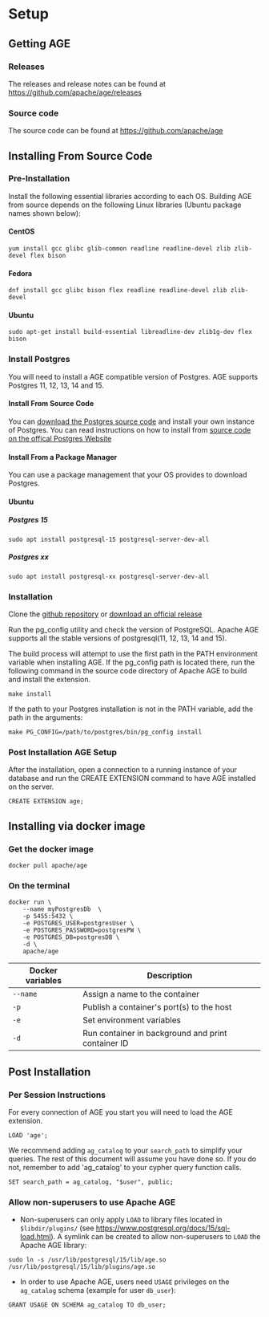 # Setup

## Getting AGE

### Releases

The releases and release notes can be found at <https://github.com/apache/age/releases>

### Source code

The source code can be found at <https://github.com/apache/age>

## Installing From Source Code

### Pre-Installation

Install the following essential libraries according to each OS.
Building AGE from source depends on the following Linux libraries (Ubuntu package names shown below):

#### CentOS

```console
yum install gcc glibc glib-common readline readline-devel zlib zlib-devel flex bison
```

#### Fedora

```console
dnf install gcc glibc bison flex readline readline-devel zlib zlib-devel
```

#### Ubuntu

```console
sudo apt-get install build-essential libreadline-dev zlib1g-dev flex bison
```

### Install Postgres

You will need to install a AGE compatible version of Postgres. AGE supports Postgres 11, 12, 13, 14 and 15.

#### Install From Source Code

You can <a href='https://www.postgresql.org/download/'>download the Postgres source code</a> and install your own instance of Postgres. You can read instructions on how to install from <a href='https://www.postgresql.org/docs/15/installation.html'>source code on the offical Postgres Website</a>

#### Install From a Package Manager

You can use a package management that your OS provides to download Postgres.

#### Ubuntu

##### Postgres 15

```
sudo apt install postgresql-15 postgresql-server-dev-all
```

##### Postgres xx
```
sudo apt install postgresql-xx postgresql-server-dev-all
```

### Installation

Clone the <a href='https://github.com/apache/age'>github repository</a> or <a href='https://github.com/apache/age/releases'>download an official release</a>

Run the pg_config utility and check the version of PostgreSQL. Apache AGE supports all the stable versions of postgresql(11, 12, 13, 14 and 15).

The build process will attempt to use the first path in the PATH environment variable when installing AGE. If the pg_config path is located there, run the following command in the source code directory of Apache AGE to build and install the extension.

```console
make install
```

If the path to your Postgres installation is not in the PATH variable, add the path in the arguments:

```console
make PG_CONFIG=/path/to/postgres/bin/pg_config install
```

### Post Installation AGE Setup


After the installation, open a connection to a running instance of your database and run the CREATE EXTENSION command to have AGE installed on the server.

```postgresql
CREATE EXTENSION age;
```

## Installing via docker image

### Get the docker image

```shell
docker pull apache/age
```

### On the terminal

```shell
docker run \
    --name myPostgresDb  \
    -p 5455:5432 \
    -e POSTGRES_USER=postgresUser \
    -e POSTGRES_PASSWORD=postgresPW \
    -e POSTGRES_DB=postgresDB \
    -d \
    apache/age
```

| Docker variables | Description                                        |
| ---------------- | -------------------------------------------------- |
| `--name `        | Assign a name to the container                     |
| `-p`             | Publish a container's port(s) to the host          |
| `-e`             | Set environment variables                          |
| `-d`             | Run container in background and print container ID |


## Post Installation

### Per Session Instructions

For every connection of AGE you start you will need to load the AGE extension.

```postgresql
LOAD 'age';
```

We recommend adding `ag_catalog` to your `search_path` to simplify your queries. The rest of this document will assume you have done so. If you do not, remember to add 'ag_catalog' to your cypher query function calls.

```postgresql
SET search_path = ag_catalog, "$user", public;
```

### Allow non-superusers to use Apache AGE

* Non-superusers can only apply `LOAD` to library files located in `$libdir/plugins/` (see <https://www.postgresql.org/docs/15/sql-load.html>). A symlink can be created to allow non-superusers to `LOAD` the Apache AGE library:

```console
sudo ln -s /usr/lib/postgresql/15/lib/age.so /usr/lib/postgresql/15/lib/plugins/age.so
```

* In order to use Apache AGE, users need `USAGE` privileges on the `ag_catalog` schema (example for user `db_user`):

```postgresql
GRANT USAGE ON SCHEMA ag_catalog TO db_user;
```
